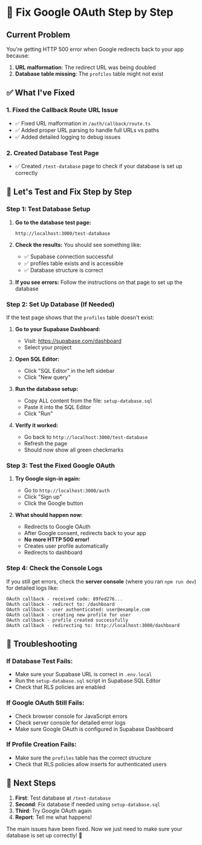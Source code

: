 # 🔧 Fix Google OAuth Step by Step

## Current Problem
You're getting HTTP 500 error when Google redirects back to your app because:
1. **URL malformation**: The redirect URL was being doubled
2. **Database table missing**: The `profiles` table might not exist

## ✅ What I've Fixed

### 1. Fixed the Callback Route URL Issue
- ✅ Fixed URL malformation in `/auth/callback/route.ts`
- ✅ Added proper URL parsing to handle full URLs vs paths
- ✅ Added detailed logging to debug issues

### 2. Created Database Test Page
- ✅ Created `/test-database` page to check if your database is set up correctly

## 🧪 Let's Test and Fix Step by Step

### Step 1: Test Database Setup

1. **Go to the database test page:**
   ```
   http://localhost:3000/test-database
   ```

2. **Check the results:** You should see something like:
   - ✅ Supabase connection successful
   - ✅ profiles table exists and is accessible
   - ✅ Database structure is correct

3. **If you see errors:** Follow the instructions on that page to set up the database

### Step 2: Set Up Database (If Needed)

If the test page shows that the `profiles` table doesn't exist:

1. **Go to your Supabase Dashboard:**
   - Visit: https://supabase.com/dashboard
   - Select your project

2. **Open SQL Editor:**
   - Click "SQL Editor" in the left sidebar
   - Click "New query"

3. **Run the database setup:**
   - Copy ALL content from the file: `setup-database.sql`
   - Paste it into the SQL Editor
   - Click "Run"

4. **Verify it worked:**
   - Go back to `http://localhost:3000/test-database`
   - Refresh the page
   - Should now show all green checkmarks

### Step 3: Test the Fixed Google OAuth

1. **Try Google sign-in again:**
   - Go to `http://localhost:3000/auth`
   - Click "Sign up" 
   - Click the Google button

2. **What should happen now:**
   - Redirects to Google OAuth
   - After Google consent, redirects back to your app
   - **No more HTTP 500 error!**
   - Creates user profile automatically
   - Redirects to dashboard

### Step 4: Check the Console Logs

If you still get errors, check the **server console** (where you ran `npm run dev`) for detailed logs like:
```
OAuth callback - received code: 89fed276...
OAuth callback - redirect to: /dashboard
OAuth callback - user authenticated: user@example.com
OAuth callback - creating new profile for user
OAuth callback - profile created successfully
OAuth callback - redirecting to: http://localhost:3000/dashboard
```

## 🐛 Troubleshooting

### If Database Test Fails:
- Make sure your Supabase URL is correct in `.env.local`
- Run the `setup-database.sql` script in Supabase SQL Editor
- Check that RLS policies are enabled

### If Google OAuth Still Fails:
- Check browser console for JavaScript errors
- Check server console for detailed error logs
- Make sure Google OAuth is configured in Supabase Dashboard

### If Profile Creation Fails:
- Make sure the `profiles` table has the correct structure
- Check that RLS policies allow inserts for authenticated users

## 🎯 Next Steps

1. **First**: Test database at `/test-database`
2. **Second**: Fix database if needed using `setup-database.sql`
3. **Third**: Try Google OAuth again
4. **Report**: Tell me what happens!

The main issues have been fixed. Now we just need to make sure your database is set up correctly! 🚀
